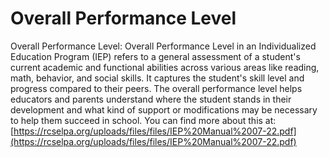 # Overall Performance Level
Overall Performance Level: Overall Performance Level in an Individualized Education Program (IEP) refers to a general assessment of a student's current academic and functional abilities across various areas like reading, math, behavior, and social skills. It captures the student's skill level and progress compared to their peers. The overall performance level helps educators and parents understand where the student stands in their development and what kind of support or modifications may be necessary to help them succeed in school.
You can find more about this at: [https://rcselpa.org/uploads/files/files/IEP%20Manual%2007-22.pdf](https://rcselpa.org/uploads/files/files/IEP%20Manual%2007-22.pdf)